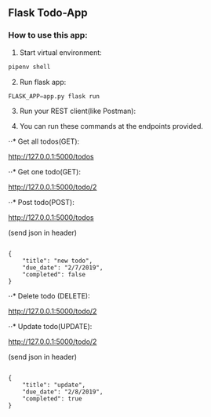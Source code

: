 ## Flask Todo-App

### How to use this app:


1. Start virtual environment:

```python
pipenv shell
```

2. Run flask app:
```python
FLASK_APP=app.py flask run
```

3. Run your REST client(like Postman):

4. You can run these commands at the endpoints provided.

⋅⋅* Get all todos(GET):

http://127.0.0.1:5000/todos


⋅⋅* Get one todo(GET):

http://127.0.0.1:5000/todo/2

⋅⋅* Post todo(POST):

http://127.0.0.1:5000/todos

(send json in header)

```

{
	"title": "new todo",
    "due_date": "2/7/2019",
    "completed": false
}

```

⋅⋅* Delete todo (DELETE):

http://127.0.0.1:5000/todo/2

⋅⋅* Update todo(UPDATE):

http://127.0.0.1:5000/todo/2

(send json in header)

```

{
	"title": "update",
    "due_date": "2/8/2019",
    "completed": true
}

```
